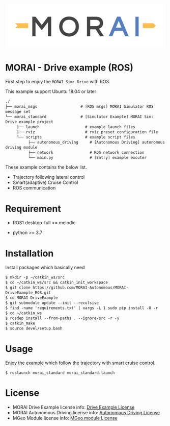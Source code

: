 [![MORAILog](./docs/MORAI_Logo.png)](https://www.morai.ai)
===
# MORAI - Drive example (ROS)

First step to enjoy the `MORAI Sim: Drive` with ROS.

This example support Ubuntu 18.04 or later
```
./
├── morai_msgs                   # [ROS msgs] MORAI Simulator ROS message set
└── morai_standard               # [Simulator Example] MORAI Sim: Drive example project
     ├── launch                    # example launch files
     ├── rviz                      # rviz preset configuration file
     └── scripts                   # example script files
          ├── autonomous_driving     # [Autonomous Driving] autonomous driving module
          ├── network                # ROS network connection
          └── main.py                # [Entry] example excuter
```

These example contains the below list.
  - Trajectory following lateral control
  - Smart(adaptive) Cruise Control
  - ROS communication

# Requirement

- ROS1 desktop-full >= melodic

- python >= 3.7

# Installation

Install packages which basically need

```
$ mkdir -p ~/catkin_ws/src
$ cd ~/catkin_ws/src && catkin_init_workspace
$ git clone https://github.com/MORAI-Autonomous/MORAI-DriveExample_ROS.git
$ cd MORAI-DriveExample
$ git submodule update --init --reculsive
$ find -name 'requirements.txt' | xargs -L 1 sudo pip install -U -r
$ cd ~/catkin_ws
$ rosdep install --from-paths . --ignore-src -r -y
$ catkin_make
$ source devel/setup.bash
```

# Usage

Enjoy the example which follow the trajectory with smart cruise control.
```
$ roslaunch morai_standard morai_standard.launch
```

# License
- MORAI Drive Example license info:  [Drive Example License](./docs/License.md)
- MORAI Autonomous Driving license info: [Autonomous Driving License](./morai_standard/scripts/autonomous_driving/docs/License.md)
- MGeo Module license info: [MGeo module License](./morai_standard/scripts/autonomous_driving/mgeo/lib/mgeo/docs/License.md)

